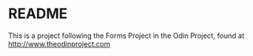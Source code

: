 # README

This is a project following the Forms Project in the Odin Project, found at http://www.theodinproject.com
